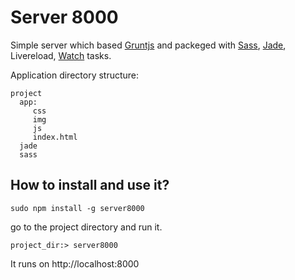# Server 8000

Simple server which based [Gruntjs][1] and packeged with [Sass][2], [Jade][3], Livereload, [Watch][4] tasks.

Application directory structure:

```
project
  app:
     css
     img
     js
     index.html
  jade
  sass

```
## How to install and use it?

```shell
sudo npm install -g server8000
```

go to the project directory and run it.

```shell
project_dir:> server8000
```

It runs on http://localhost:8000

[1]: http://gruntjs.com
[2]: https://github.com/gruntjs/grunt-contrib-sass
[3]: https://github.com/gruntjs/grunt-contrib-jade
[4]: https://github.com/gruntjs/grunt-contrib-watch
